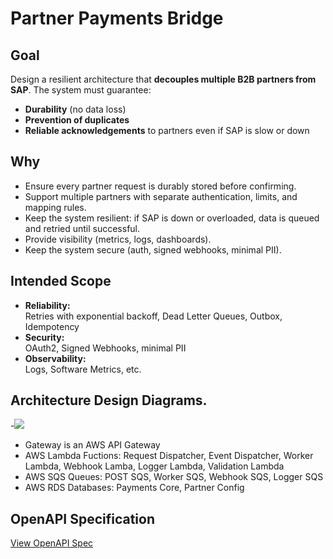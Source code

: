 # Partner Payments Bridge

## Goal

Design a resilient architecture that **decouples multiple B2B partners from SAP**. The system must guarantee:
- **Durability** (no data loss)
- **Prevention of duplicates**
- **Reliable acknowledgements** to partners even if SAP is slow or down

## Why

 - Ensure every partner request is durably stored before confirming.
 - Support multiple partners with separate authentication, limits, and mapping rules.
 - Keep the system resilient: if SAP is down or overloaded, data is queued and retried until 
successful.
 - Provide visibility (metrics, logs, dashboards).
 - Keep the system secure (auth, signed webhooks, minimal PII).
## Intended Scope
- **Reliability:**  
    Retries with exponential backoff, Dead Letter Queues, Outbox, Idempotency
- **Security:**  
    OAuth2, Signed Webhooks, minimal PII
- **Observability:**  
    Logs, Software Metrics, etc.

## Architecture Design Diagrams.
-<img src="/images/architecture-diagram.svg" width="screen" height="screen">
- Gateway is an AWS API Gateway
- AWS Lambda Fuctions: Request Dispatcher, Event Dispatcher, Worker Lambda, Webhook Lamba, Logger Lambda, Validation Lambda
- AWS SQS Queues: POST SQS, Worker SQS, Webhook SQS, Logger SQS
- AWS RDS Databases: Payments Core, Partner Config


## OpenAPI Specification
  [View OpenAPI Spec](https://code.fbi.h-da.de/aksel.kenanov/visual-computing-ak/-/blob/master/openapi.yaml?ref_type=heads)
